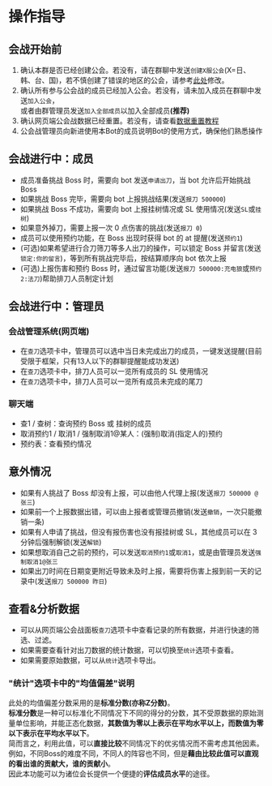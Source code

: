 # 操作指导
<a-alert type="info" message="提示" show-icon>
<template slot="description">
使用 Bot 管理公会战，需要所有成员遵守使用规则  <br/>
Bot 只是辅助作用，与成员多沟通才能提高分数
</template>
</a-alert>
<p></p>
<a-alert type="info" message="提示" show-icon>
<template slot="description">
更多使用上的问题请前往<b><a href="/guide/qa.html">常见问题解答</a></b>查看
</template>
</a-alert>

## 会战开始前

1. 确认本群是否已经创建公会。若没有，请在群聊中发送`创建X服公会`(X=日、韩、台、国)，若不慎创建了错误的地区的公会，请参考[此处](/guide/qa.html#_3-%E5%A6%82%E4%BD%95%E9%87%8D%E7%BD%AE%E4%BC%9A%E6%88%98%E6%95%B0%E6%8D%AE-%E8%B0%83%E6%95%B4%E5%85%AC%E4%BC%9A%E5%B1%9E%E6%80%A7%E3%80%81%E8%B0%83%E6%95%B4%E8%A1%80%E9%87%8F%E5%92%8C%E5%88%A0%E9%99%A4%E6%88%90%E5%91%98)修改。
1. 确认所有参与公会战的成员已经加入公会。若没有，请未加入成员在群聊中发送`加入公会`，  
或者由群管理员发送`加入全部成员`以加入全部成员<b>(推荐)</b>
2. 确认网页端公会战数据已经重置。若没有，请查看[数据重置教程](/guide/qa.html#_3-%E5%A6%82%E4%BD%95%E9%87%8D%E7%BD%AE%E4%BC%9A%E6%88%98%E6%95%B0%E6%8D%AE-%E8%B0%83%E6%95%B4%E5%85%AC%E4%BC%9A%E5%B1%9E%E6%80%A7%E3%80%81%E8%B0%83%E6%95%B4%E8%A1%80%E9%87%8F%E5%92%8C%E5%88%A0%E9%99%A4%E6%88%90%E5%91%98)
3. 公会战管理员向新进使用本Bot的成员说明Bot的使用方式，确保他们熟悉操作

## 会战进行中：成员

- 成员准备挑战 Boss 时，需要向 bot 发送`申请出刀`，当 bot 允许后开始挑战 Boss
- 如果挑战 Boss 完毕，需要向 bot 上报挑战结果(发送`报刀 500000`)
- 如果挑战 Boss 不成功，需要向 bot 上报挂树情况或 SL 使用情况(发送`SL`或`挂树`)
- 如果意外掉刀，需要上报一次 0 点伤害的挑战(发送`报刀 0`)
- 成员可以使用预约功能，在 Boss 出现时获得 bot 的 at 提醒(发送`预约1`)
- (可选)如果希望进行合刀筛刀等多人出刀的操作，可以锁定 Boss 并留言(发送`锁定:你的留言`)，等到所有挑战完毕后，按结算顺序向 bot 依次上报
- (可选)上报伤害和预约 Boss 时，通过留言功能(发送`报刀 500000:充电狼`或`预约2:法刀`)帮助排刀人员制定计划

## 会战进行中：管理员

### 会战管理系统(网页端)
- 在`查刀`选项卡中，管理员可以选中当日未完成出刀的成员，一键发送提醒(目前受限于框架，只有13人以下的群聊提醒能成功发送)
- 在`查刀`选项卡中，排刀人员可以一览所有成员的 SL 使用情况
- 在`查刀`选项卡中，排刀人员可以一览所有成员未完成的尾刀
### 聊天端
- 查1 / 查树：查询预约 Boss 或 挂树的成员
- 取消预约1 / 取消1 / 强制取消1@某人：(强制)取消(指定人的)预约
- 预约表：查看预约情况

## 意外情况

- 如果有人挑战了 Boss 却没有上报，可以由他人代理上报(发送`报刀 500000 @张三`)
- 如果前一个上报数据出错，可以由上报者或管理员撤销(发送`撤销`，一次只能撤销一条)
- 如果有人申请了挑战，但没有报伤害也没有报挂树或 SL，其他成员可以在 3 分钟后强制解锁(发送`解锁`)
- 如果想取消自己之前的预约，可以发送`取消预约1`或`取消1`，或是由管理员发送`强制取消1@张三`
- 如果出刀时间在日期变更附近导致未及时上报，需要将伤害上报到前一天的记录中(发送`报刀 500000 昨日`)

## 查看&分析数据

- 可以从网页端公会战面板`查刀`选项卡中查看记录的所有数据，并进行快速的筛选、过滤。
- 如果需要查看针对出刀数据的统计数据，可以切换至`统计`选项卡查看。  
- 如果需要原始数据，可以从`统计`选项卡导出。  

### "统计"选项卡中的"均值偏差"说明
此处的均值偏差分数采用的是<b>标准分数(亦称Z分数)</b>。  
<b>标准分数</b>是一种可以标准化不同情况下不同的得分的分数，其不受原数据的原始测量单位影响，并能正态化数据，<b>其数值为零以上表示在平均水平以上，而数值为零以下表示在平均水平以下</b>。   
简而言之，利用此值，可以<b>直接比较</b>不同情况下的优劣情况而不需考虑其他因素。  
例如，不同Boss的难度不同，不同人的阵容也不同，但是<b>藉由比较此值可以直观的看出谁的贡献大，谁的贡献小</b>。  
因此本功能可以为诸位会长提供一个便捷的<b>评估成员水平</b>的途径。